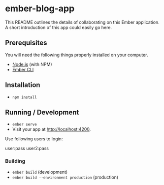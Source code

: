 # ember-blog-app

This README outlines the details of collaborating on this Ember application.
A short introduction of this app could easily go here.

## Prerequisites

You will need the following things properly installed on your computer.

* [Node.js](https://nodejs.org/) (with NPM)
* [Ember CLI](https://ember-cli.com/)

## Installation

* `npm install`

## Running / Development

* `ember serve`
* Visit your app at [http://localhost:4200](http://localhost:4200).

Use following users to login:

user:pass
user2:pass

### Building

* `ember build` (development)
* `ember build --environment production` (production)